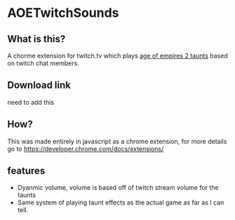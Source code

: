 # AOETwitchSounds

## What is this?
A chorme extension for twitch.tv which plays [age of empires 2 taunts](https://ageofempires.fandom.com/wiki/Taunts) based on twitch chat members.

## Download link
need to add this

## How?
This was made entirely in javascript as a chrome extension, for more details go to https://developer.chrome.com/docs/extensions/

## features
- Dyanmic volume, volume is based off of twitch stream volume for the taunts
- Same system of playing taunt effects as the actual game as far as I can tell.

